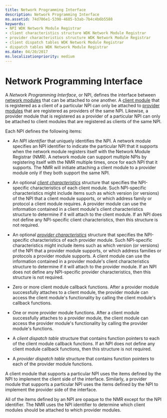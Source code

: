```yaml
---
title: Network Programming Interface
description: Network Programming Interface
ms.assetid: 74d706e1-5398-4685-b3ab-7b4c4b6b5588
keywords:
- NPI WDK Network Module Registrar
- client characteristics structure WDK Network Module Registrar
- provider characteristics structure WDK Network Module Registrar
- client dispatch tables WDK Network Module Registrar
- dispatch tables WDK Network Module Registrar
ms.date: 04/20/2017
ms.localizationpriority: medium
---
```


# Network Programming Interface


A *Network Programming Interface*, or NPI, defines the interface between [network modules](network-module.md) that can be attached to one another. A [client module](client-module.md) that is registered as a client of a particular NPI can only be attached to [provider modules](provider-module.md) that are registered as providers of the same NPI. Likewise, a provider module that is registered as a provider of a particular NPI can only be attached to client modules that are registered as clients of the same NPI.

Each NPI defines the following items:

-   An *NPI identifier* that uniquely identifies the NPI. A network module specifies an NPI identifier to indicate the particular NPI that it supports when the network module registers itself with the Network Module Registrar (NMR). A network module can support multiple NPIs by registering itself with the NMR multiple times, once for each NPI that it supports. The NMR will initiate attaching a client module to a provider module only if they both support the same NPI.

-   An optional [*client characteristics*](https://msdn.microsoft.com/library/windows/hardware/ff568812) structure that specifies the NPI-specific characteristics of each client module. Such NPI-specific characteristics might include items such as which version (or versions) of the NPI that a client module supports, or which address family or protocol a client module requires. A provider module can use the information contained in a client module's client characteristics structure to determine if it will attach to the client module. If an NPI does not define any NPI-specific client characteristics, then this structure is not required.

-   An optional [*provider characteristics*](https://msdn.microsoft.com/library/windows/hardware/ff568814) structure that specifies the NPI-specific characteristics of each provider module. Such NPI-specific characteristics might include items such as which version (or versions) of the NPI that a provider module supports, or which address families or protocols a provider module supports. A client module can use the information contained in a provider module's client characteristics structure to determine if it will attach to the provider module. If an NPI does not define any NPI-specific provider characteristics, then this structure is not required.

-   Zero or more client module callback functions. After a provider module successfully attaches to a client module, the provider module can access the client module's functionality by calling the client module's callback functions.

-   One or more provider module functions. After a client module successfully attaches to a provider module, the client module can access the provider module's functionality by calling the provider module's functions.

-   A *client dispatch table* structure that contains function pointers to each of the client module callback functions. If an NPI does not define any client module callback functions, then this structure is not required.

-   A *provider dispatch table* structure that contains function pointers to each of the provider module functions.

A client module that supports a particular NPI uses the items defined by the NPI to implement the client side of the interface. Similarly, a provider module that supports a particular NPI uses the items defined by the NPI to implement the provider side of the interface.

All of the items defined by an NPI are opaque to the NMR except for the NPI identifier. The NMR uses the NPI identifier to determine which client modules should be attached to which provider modules.

 

 





